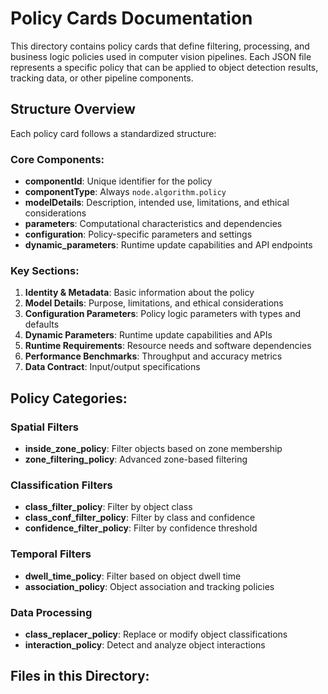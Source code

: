 # Policy Cards Documentation

This directory contains policy cards that define filtering, processing, and business logic policies used in computer vision pipelines. Each JSON file represents a specific policy that can be applied to object detection results, tracking data, or other pipeline components.

## Structure Overview

Each policy card follows a standardized structure:

### Core Components:
- **componentId**: Unique identifier for the policy
- **componentType**: Always `node.algorithm.policy`
- **modelDetails**: Description, intended use, limitations, and ethical considerations
- **parameters**: Computational characteristics and dependencies
- **configuration**: Policy-specific parameters and settings
- **dynamic_parameters**: Runtime update capabilities and API endpoints

### Key Sections:
1. **Identity & Metadata**: Basic information about the policy
2. **Model Details**: Purpose, limitations, and ethical considerations
3. **Configuration Parameters**: Policy logic parameters with types and defaults
4. **Dynamic Parameters**: Runtime update capabilities and APIs
5. **Runtime Requirements**: Resource needs and software dependencies
6. **Performance Benchmarks**: Throughput and accuracy metrics
7. **Data Contract**: Input/output specifications

## Policy Categories:

### Spatial Filters
- **inside_zone_policy**: Filter objects based on zone membership
- **zone_filtering_policy**: Advanced zone-based filtering

### Classification Filters
- **class_filter_policy**: Filter by object class
- **class_conf_filter_policy**: Filter by class and confidence
- **confidence_filter_policy**: Filter by confidence threshold

### Temporal Filters
- **dwell_time_policy**: Filter based on object dwell time
- **association_policy**: Object association and tracking policies

### Data Processing
- **class_replacer_policy**: Replace or modify object classifications
- **interaction_policy**: Detect and analyze object interactions

## Files in this Directory:
